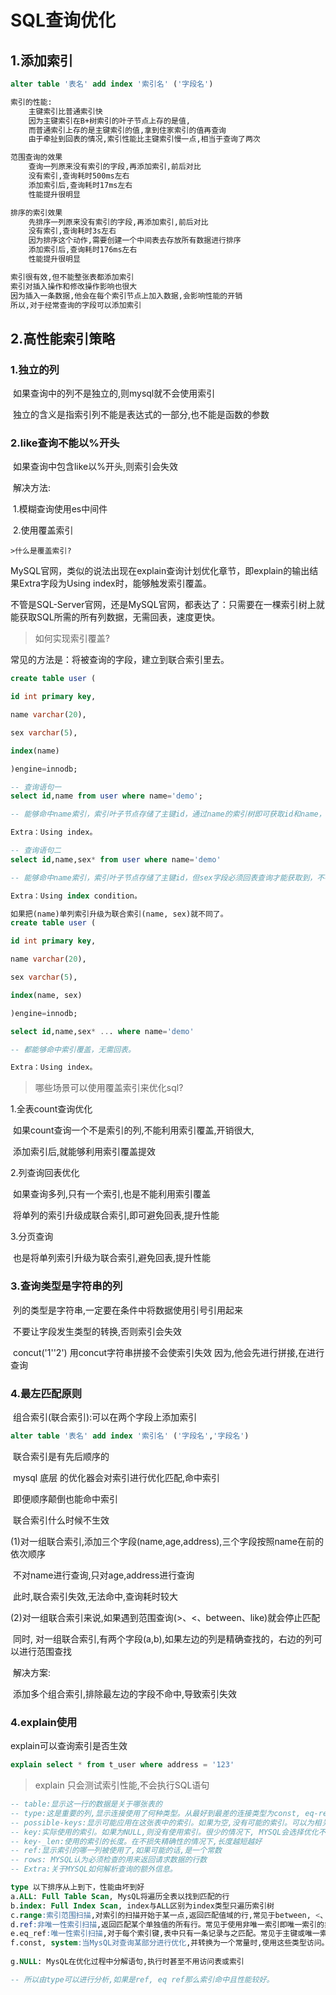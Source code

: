 # SQL查询优化

## 1.添加索引

```sql
alter table '表名' add index '索引名' ('字段名')
```

```xml
索引的性能:
	主键索引比普通索引快
	因为主键索引在B+树索引的叶子节点上存的是值,
	而普通索引上存的是主键索引的值,拿到住家索引的值再查询
	由于牵扯到回表的情况,索引性能比主键索引慢一点,相当于查询了两次

范围查询的效果
	查询一列原来没有索引的字段,再添加索引,前后对比
	没有索引,查询耗时500ms左右
	添加索引后,查询耗时17ms左右
	性能提升很明显

排序的索引效果
	先排序一列原来没有索引的字段,再添加索引,前后对比
	没有索引,查询耗时3s左右
	因为排序这个动作,需要创建一个中间表去存放所有数据进行排序
	添加索引后,查询耗时176ms左右
	性能提升很明显

索引很有效,但不能整张表都添加索引
索引对插入操作和修改操作影响也很大
因为插入一条数据,他会在每个索引节点上加入数据,会影响性能的开销
所以,对于经常查询的字段可以添加索引
```

## 2.高性能索引策略

### 1.独立的列

​	如果查询中的列不是独立的,则mysql就不会使用索引

​	独立的含义是指索引列不能是表达式的一部分,也不能是函数的参数

### 2.like查询不能以%开头

​	如果查询中包含like以%开头,则索引会失效

​	解决方法:

​		1.模糊查询使用es中间件

​		2.使用覆盖索引

	>什么是覆盖索引?

MySQL官网，类似的说法出现在explain查询计划优化章节，即explain的输出结果Extra字段为Using index时，能够触发索引覆盖。

不管是SQL-Server官网，还是MySQL官网，都表达了：只需要在一棵索引树上就能获取SQL所需的所有列数据，无需回表，速度更快。

> 如何实现索引覆盖?

常见的方法是：将被查询的字段，建立到联合索引里去。

```sql
create table user (

id int primary key,

name varchar(20),

sex varchar(5),

index(name)

)engine=innodb;

-- 查询语句一
select id,name from user where name='demo';

-- 能够命中name索引，索引叶子节点存储了主键id，通过name的索引树即可获取id和name，无需回表，符合索引覆盖，效率较高。

Extra：Using index。

-- 查询语句二
select id,name,sex* from user where name='demo'

-- 能够命中name索引，索引叶子节点存储了主键id，但sex字段必须回表查询才能获取到，不符合索引覆盖，需要再次通过id值扫码聚集索引获取sex字段，效率会降低。

Extra：Using index condition。

如果把(name)单列索引升级为联合索引(name, sex)就不同了。
create table user (

id int primary key,

name varchar(20),

sex varchar(5),

index(name, sex)

)engine=innodb;

select id,name,sex* ... where name='demo'

-- 都能够命中索引覆盖，无需回表。

Extra：Using index。
```

> 哪些场景可以使用覆盖索引来优化sql?

1.全表count查询优化

​	如果count查询一个不是索引的列,不能利用索引覆盖,开销很大,

​	添加索引后,就能够利用索引覆盖提效

2.列查询回表优化

​	如果查询多列,只有一个索引,也是不能利用索引覆盖

​	将单列的索引升级成联合索引,即可避免回表,提升性能

3.分页查询

​	也是将单列索引升级为联合索引,避免回表,提升性能

### 3.查询类型是字符串的列

​	列的类型是字符串,一定要在条件中将数据使用引号引用起来

​	不要让字段发生类型的转换,否则索引会失效

​	concut('1''2') 用concut字符串拼接不会使索引失效
​	因为,他会先进行拼接,在进行查询

### 4.最左匹配原则

​	组合索引(联合索引):可以在两个字段上添加索引

```sql
alter table '表名' add index '索引名' ('字段名','字段名')
```

​	联合索引是有先后顺序的

​		mysql 底层 的优化器会对索引进行优化匹配,命中索引

​		即便顺序颠倒也能命中索引

​	联合索引什么时候不生效

​		(1)对一组联合索引,添加三个字段(name,age,address),三个字段按照name在前的依次顺序

​		不对name进行查询,只对age,address进行查询

​		此时,联合索引失效,无法命中,查询耗时较大

​		(2)对一组联合索引来说,如果遇到范围查询(>、<、between、like)就会停止匹配

​		同时, 对一组联合索引,有两个字段(a,b),如果左边的列是精确查找的，右边的列可以进行范围查找

​	解决方案:

​		添加多个组合索引,排除最左边的字段不命中,导致索引失效

### 4.explain使用

explain可以查询索引是否生效

```sql
explain select * from t_user where address = '123'
```

> explain 只会测试索引性能,不会执行SQL语句

```sql
-- table:显示这一行的数据是关于哪张表的
-- type:这是重要的列,显示连接使用了何种类型。从最好到最差的连接类型为const, eq-reg, ref, range.indexhe和ALL
-- possible-keys:显示可能应用在这张表中的索引。如果为空,没有可能的索引。可以为相关的域从WHERE语句中选择一个命适的语句
-- key:实际使用的索引。如果为NULL,则没有使用索引。很少的情况下, MYSQL会选择优化不足的索引。这种情况下,可以在SELECT语句中使用USE INDEX (indexname)来强制使用一个索引或者用IGNOREINDEX (indexname)来强制MYSQL忽略索引
-- key-_len:使用的索引的长度。在不损失精确性的情况下,长度越短越好
-- ref:显示索引的哪一列被使用了,如果可能的话,是一个常数
-- rows: MYSQL认为必须检查的用来返回请求数据的行数
-- Extra:关于MYSQL如何解析查询的额外信息。
```

```sql
type 以下排序从上到下，性能由坏到好
a.ALL: Full Table Scan, MysQL将遍历全表以找到匹配的行
b.index: Full Index Scan, index与ALL区别为index类型只遍历索引树
c.range:索引范围扫描,对索引的扫描开始于某一点,返回匹配值域的行,常见于between, <、>等的查询
d.ref:非唯一性索引扫描,返回匹配某个单独值的所有行。常见于使用非唯一索引即唯一索引的非唯一前缀进行的查找
e.eq_ref:唯一性索引扫描,对于每个索引键,表中只有一条记录与之匹配。常见于主键或唯一索引扫描
f.const, system:当MysQL对查询某部分进行优化,并转换为一个常量时,使用这些类型访问。如将主键置于where列表中, MysQL就能将该查询转换为一个常量
		
g.NULL: MysQL在优化过程中分解语句,执行时甚至不用访问表或索引

-- 所以由type可以进行分析,如果是ref, eq ref那么索引命中且性能较好。
```

































